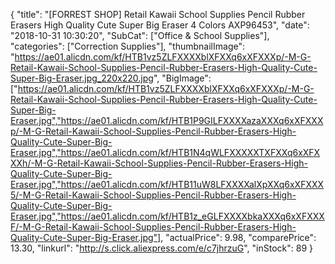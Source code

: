 {
	"title": "[FORREST SHOP] Retail Kawaii School Supplies Pencil Rubber Erasers   High Quality Cute Super Big Eraser 4 Colors AXP96453",
	"date": "2018-10-31 10:30:20",
	"SubCat": ["Office & School Supplies"],
	"categories": ["Correction Supplies"],
	"thumbnailImage": "https://ae01.alicdn.com/kf/HTB1vz5ZLFXXXXblXFXXq6xXFXXXp/-M-G-Retail-Kawaii-School-Supplies-Pencil-Rubber-Erasers-High-Quality-Cute-Super-Big-Eraser.jpg_220x220.jpg",
	"BigImage": ["https://ae01.alicdn.com/kf/HTB1vz5ZLFXXXXblXFXXq6xXFXXXp/-M-G-Retail-Kawaii-School-Supplies-Pencil-Rubber-Erasers-High-Quality-Cute-Super-Big-Eraser.jpg","https://ae01.alicdn.com/kf/HTB1P9GILFXXXXazaXXXq6xXFXXXp/-M-G-Retail-Kawaii-School-Supplies-Pencil-Rubber-Erasers-High-Quality-Cute-Super-Big-Eraser.jpg","https://ae01.alicdn.com/kf/HTB1N4qWLFXXXXXTXFXXq6xXFXXXh/-M-G-Retail-Kawaii-School-Supplies-Pencil-Rubber-Erasers-High-Quality-Cute-Super-Big-Eraser.jpg","https://ae01.alicdn.com/kf/HTB11uW8LFXXXXalXpXXq6xXFXXX5/-M-G-Retail-Kawaii-School-Supplies-Pencil-Rubber-Erasers-High-Quality-Cute-Super-Big-Eraser.jpg","https://ae01.alicdn.com/kf/HTB1z_eGLFXXXXbkaXXXq6xXFXXXF/-M-G-Retail-Kawaii-School-Supplies-Pencil-Rubber-Erasers-High-Quality-Cute-Super-Big-Eraser.jpg"],
	"actualPrice": 9.98,
	"comparePrice": 13.30,
	"linkurl": "http://s.click.aliexpress.com/e/c7jhrzuG",
	"inStock": 89
}
